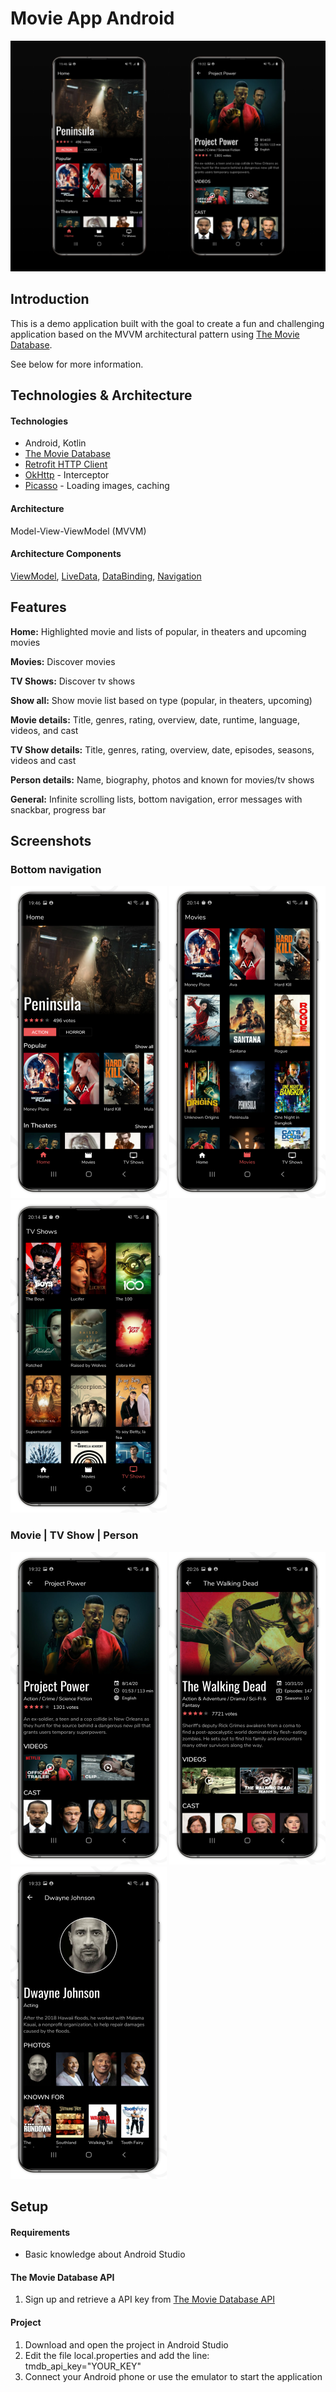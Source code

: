 # Movie App Android
![HeaderImage](github_images/header.png) 

## Introduction
This is a demo application built with the goal to create a fun and challenging application based on the MVVM architectural pattern using [The Movie Database](https://www.themoviedb.org/).

See below for more information.

## Technologies & Architecture 

#### Technologies
* Android, Kotlin
* [The Movie Database](https://www.themoviedb.org/)
* [Retrofit HTTP Client](https://square.github.io/retrofit/) 
* [OkHttp](https://square.github.io/okhttp/) - Interceptor
* [Picasso](https://square.github.io/picasso/) - Loading images, caching

#### Architecture
Model-View-ViewModel (MVVM)

#### Architecture Components
[ViewModel](https://developer.android.com/topic/libraries/architecture/viewmodel), [LiveData](https://developer.android.com/topic/libraries/architecture/livedata), [DataBinding](https://developer.android.com/topic/libraries/data-binding), 
[Navigation](https://developer.android.com/guide/navigation/)

## Features
**Home:** Highlighted movie and lists of popular, in theaters and upcoming movies

**Movies:** Discover movies

**TV Shows:** Discover tv shows

**Show all:** Show movie list based on type (popular, in theaters, upcoming)

**Movie details:** Title, genres, rating, overview, date, runtime, language, videos, and cast

**TV Show details:** Title, genres, rating, overview, date, episodes, seasons, videos and cast

**Person details:** Name, biography, photos and known for movies/tv shows

**General:** Infinite scrolling lists, bottom navigation, error messages with snackbar, progress bar

## Screenshots

### Bottom navigation

<p align = "left" >
  <img width="250" height="500" src="github_images/home.png">
  <img width="250" height="500"  src="github_images/movies.png"> 
  <img width="250" height="500" src="github_images/tv_shows.png"> 
</p>

### Movie | TV Show | Person

<p align = "left" >
  <img width="250" height="500" src="github_images/movie.png">
  <img width="250" height="500"  src="github_images/tv_show.png"> 
  <img width="250" height="500" src="github_images/person.png"> 
</p>

## Setup

#### Requirements
* Basic knowledge about Android Studio

#### The Movie Database API
1. Sign up and retrieve a API key from [The Movie Database API](https://www.themoviedb.org/documentation/api) 

#### Project
1. Download and open the project in Android Studio
2. Edit the file local.properties and add the line: tmdb_api_key="YOUR_KEY"
3. Connect your Android phone or use the emulator to start the application

